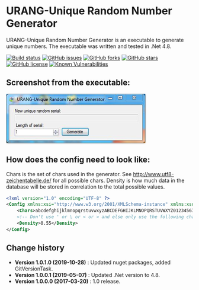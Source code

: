 URANG-Unique Random Number Generator
====================================

URANG-Unique Random Number Generator is an executable to generate unique numbers.
The executable was written and tested in .Net 4.8.

[![Build status](https://ci.appveyor.com/api/projects/status/8w5fj9cm9mvbsouq?svg=true)](https://ci.appveyor.com/project/SeppPenner/urang-unique-random-number-generator)
[![GitHub issues](https://img.shields.io/github/issues/SeppPenner/URANG-Unique-Random-Number-Generator.svg)](https://github.com/SeppPenner/URANG-Unique-Random-Number-Generator/issues)
[![GitHub forks](https://img.shields.io/github/forks/SeppPenner/URANG-Unique-Random-Number-Generator.svg)](https://github.com/SeppPenner/URANG-Unique-Random-Number-Generator/network)
[![GitHub stars](https://img.shields.io/github/stars/SeppPenner/URANG-Unique-Random-Number-Generator.svg)](https://github.com/SeppPenner/URANG-Unique-Random-Number-Generator/stargazers)
[![GitHub license](https://img.shields.io/badge/license-AGPL-blue.svg)](https://raw.githubusercontent.com/SeppPenner/URANG-Unique-Random-Number-Generator/master/License.txt)
[![Known Vulnerabilities](https://snyk.io/test/github/SeppPenner/URANG-Unique-Random-Number-Generator/badge.svg)](https://snyk.io/test/github/SeppPenner/URANG-Unique-Random-Number-Generator)

## Screenshot from the executable:
![Screenshot from the executable](https://github.com/SeppPenner/URANG-Unique-Random-Number-Generator/blob/master/Screenshot.JPG "Screenshot from the executable")

## How does the config need to look like:
Chars is the set of chars used in the generator. See http://www.utf8-zeichentabelle.de/ for all possible chars.
Density is how much data in the database will be stored in correlation to the total possible values.
```xml
<?xml version="1.0" encoding="UTF-8" ?>
<Config xmlns:xsi="http://www.w3.org/2001/XMLSchema-instance" xmlns:xsd="http://www.w3.org/2001/XMLSchema">
    <Chars>abcdefghijklmnopqrstuvwxyzABCDEFGHIJKLMNOPQRSTUVWXYZ0123456789-_#$?!"%()[]{}+*,./:;@=^`|~²³§</Chars>
    <!-- Don't use ' or \ or < or > and else only use the following chars: http://www.utf8-zeichentabelle.de/-->
    <Density>0.55</Density>
</Config>
```

Change history
--------------

* **Version 1.0.1.0 (2019-10-28)** : Updated nuget packages, added GitVersionTask.
* **Version 1.0.0.1 (2019-05-07)** : Updated .Net version to 4.8.
* **Version 1.0.0.0 (2017-03-20)** : 1.0 release.
